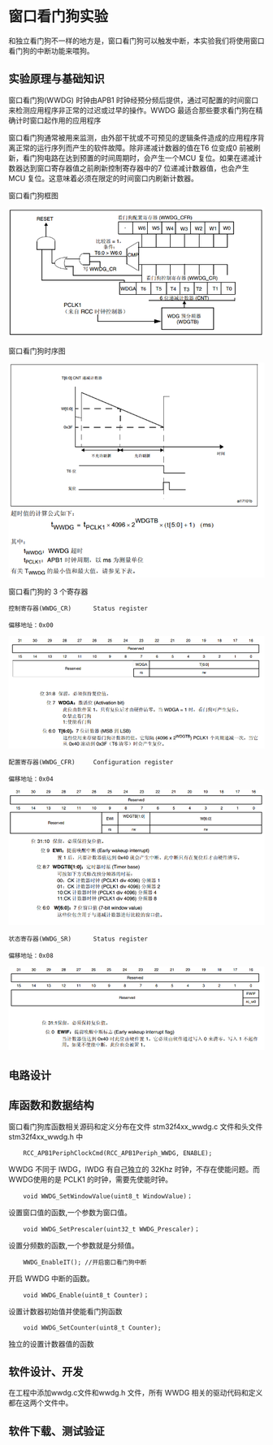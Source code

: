 # 窗口看门狗实验 #

和独立看门狗不一样的地方是，窗口看门狗可以触发中断，本实验我们将使用窗口看门狗的中断功能来喂狗。

## 实验原理与基础知识 ##

窗口看门狗(WWDG) 时钟由APB1 时钟经预分频后提供，通过可配置的时间窗口来检测应用程序非正常的过迟或过早的操作。WWDG 最适合那些要求看门狗在精确计时窗口起作用的应用程序

窗口看门狗通常被用来监测，由外部干扰或不可预见的逻辑条件造成的应用程序背离正常的运行序列而产生的软件故障。除非递减计数器的值在T6 位变成0 前被刷新，看门狗电路在达到预置的时间周期时，会产生一个MCU 复位。如果在递减计数器达到窗口寄存器值之前刷新控制寄存器中的7 位递减计数器值，也会产生MCU 复位。这意味着必须在限定的时间窗口内刷新计数器。

窗口看门狗框图

![](img/chapter15/1.1.1.png) 

窗口看门狗时序图

![](img/chapter15/1.1.2.png) 

窗口看门狗的 3 个寄存器

    控制寄存器(WWDG_CR)      Status register
    
    偏移地址：0x00
    
![](img/chapter15/1.1.3.png) 

    配置寄存器(WWDG_CFR)     Configuration register
    
    偏移地址：0x04
    
![](img/chapter15/1.1.4.png) 

    状态寄存器(WWDG_SR)      Status register
    
    偏移地址：0x08
    
![](img/chapter15/1.1.5.png) 
    

## 电路设计 ##

## 库函数和数据结构 ##
窗口看门狗库函数相关源码和定义分布在文件 stm32f4xx_wwdg.c 文件和头文件 stm32f4xx_wwdg.h 中

        RCC_APB1PeriphClockCmd(RCC_APB1Periph_WWDG, ENABLE);   
        
WWDG 不同于 IWDG，IWDG 有自己独立的 32Khz 时钟，不存在使能问题。而 WWDG使用的是 PCLK1 的时钟，需要先使能时钟。

        void WWDG_SetWindowValue(uint8_t WindowValue)；
        
设置窗口值的函数,一个参数为窗口值。

        void WWDG_SetPrescaler(uint32_t WWDG_Prescaler)；
        
设置分频数的函数,一个参数就是分频值。

        WWDG_EnableIT(); //开启窗口看门狗中断
        
开启 WWDG 中断的函数。

        void WWDG_Enable(uint8_t Counter)；
        
设置计数器初始值并使能看门狗函数

        void WWDG_SetCounter(uint8_t Counter);
        
独立的设置计数器值的函数

## 软件设计、开发 ##
在工程中添加wwdg.c文件和wwdg.h 文件，所有 WWDG 相关的驱动代码和定义都在这两个文件中。

## 软件下载、测试验证 ##


